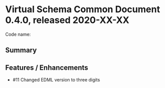 # Virtual Schema Common Document 0.4.0, released 2020-XX-XX

Code name: 

## Summary


## Features / Enhancements

* #11 Changed EDML version to three digits
